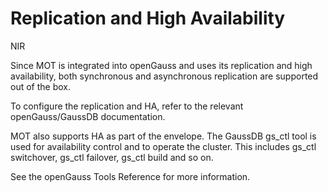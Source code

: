 # Replication and High Availability<a name="EN-US_TOPIC_0257867404"></a>

NIR

Since MOT is integrated into openGauss and uses its replication and high availability, both synchronous and asynchronous replication are supported out of the box.

To configure the replication and HA, refer to the relevant openGauss/GaussDB documentation.

MOT also supports HA as part of the envelope. The GaussDB gs\_ctl tool is used for availability control and to operate the cluster. This includes gs\_ctl switchover, gs\_ctl failover, gs\_ctl build and so on.

See the openGauss Tools Reference for more information.


